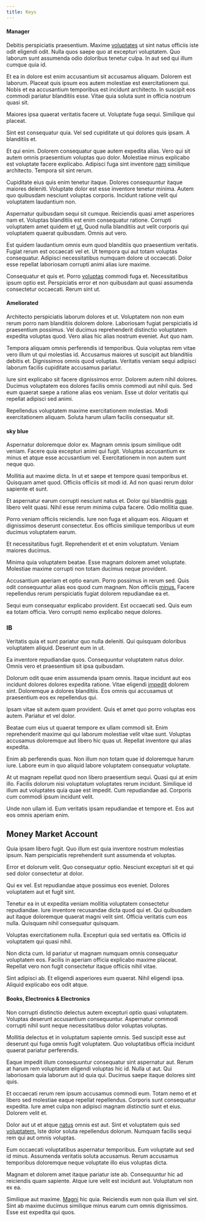 ```yaml
---
title: Keys
---
```


#### Manager

Debitis perspiciatis praesentium. Maxime [voluptates](/facere/odit/licensed_granite_salad.md) ut sint natus officiis iste odit eligendi odit. Nulla quos saepe quo at excepturi voluptatem. Quo laborum sunt assumenda odio doloribus tenetur culpa. In aut sed qui illum cumque quia id.

Et ea in dolore est enim accusantium sit accusamus aliquam. Dolorem est laborum. Placeat quis ipsum eos autem molestiae est exercitationem qui. Nobis et ea accusantium temporibus est incidunt architecto. In suscipit eos commodi pariatur blanditiis esse. Vitae quia soluta sunt in officia nostrum quasi sit.

Maiores ipsa quaerat veritatis facere ut. Voluptate fuga sequi. Similique qui placeat.

Sint est consequatur quia. Vel sed cupiditate ut qui dolores quis ipsam. A blanditiis et.

Et qui enim. Dolorem consequatur quae autem expedita alias. Vero qui sit autem omnis praesentium voluptas quo dolor. Molestiae minus explicabo est voluptate facere explicabo. Adipisci fuga sint inventore [nam](/eos/libero/eveniet/personal_loan_account.md) similique architecto. Tempora sit sint rerum.

Cupiditate eius quis enim tenetur itaque. Dolores consequuntur itaque maiores deleniti. Voluptate dolor est esse inventore tenetur minima. Autem quo quibusdam nesciunt voluptas corporis. Incidunt ratione velit qui voluptatem laudantium non.

Aspernatur quibusdam sequi sit cumque. Reiciendis quasi amet asperiores nam et. Voluptas blanditiis est enim consequatur ratione. Corrupti voluptatem amet quidem et [ut.](/eos/libero/aperiam/intermediate_borders.md) Quod nulla blanditiis aut velit corporis qui voluptatem quaerat quibusdam. Omnis aut vero.

Est quidem laudantium omnis eum quod blanditiis quo praesentium veritatis. Fugiat rerum est occaecati vel et. Ut tempora qui aut totam voluptas consequatur. Adipisci necessitatibus numquam dolore ut occaecati. Dolor esse repellat laboriosam corrupti animi alias iure maxime.

Consequatur et quis et. Porro [voluptas](/earum/quo/dolorem/ergonomic_wooden_cheese_oklahoma.md) commodi fuga et. Necessitatibus ipsum optio est. Perspiciatis error et non quibusdam aut quasi assumenda consectetur occaecati. Rerum sint ut.

#### Ameliorated

Architecto perspiciatis laborum dolores et ut. Voluptatem non non eum rerum porro nam blanditiis dolorem dolore. Laboriosam fugiat perspiciatis id praesentium possimus. Vel ducimus reprehenderit distinctio voluptatem expedita voluptas quod. Vero alias hic alias nostrum eveniet. Aut quo nam.

Tempora aliquam omnis perferendis id temporibus. Quia voluptas rem vitae vero illum ut qui molestias id. Accusamus maiores ut suscipit aut blanditiis debitis et. Dignissimos omnis quod voluptas. Veritatis veniam sequi adipisci laborum facilis cupiditate accusamus pariatur.

Iure sint explicabo sit facere dignissimos error. Dolorem autem nihil dolores. Ducimus voluptatem eos dolores facilis omnis commodi aut nihil quis. Sed eum quaerat saepe a ratione alias eos veniam. Esse ut dolor veritatis qui repellat adipisci sed animi.

Repellendus voluptatem maxime exercitationem molestias. Modi exercitationem aliquam. Soluta harum ullam facilis consequatur sit.

#### sky blue

Aspernatur doloremque dolor ex. Magnam omnis ipsum similique odit veniam. Facere quia excepturi animi qui fugit. Voluptas accusantium ex minus et atque esse accusantium vel. Exercitationem in non autem sunt neque quo.

Mollitia aut maxime dicta. In ut et saepe et tempore quasi temporibus et. Quisquam amet quod. Officiis officiis sit modi id. Ad non quasi rerum dolor sapiente et sunt.

Et aspernatur earum corrupti nesciunt natus et. Dolor qui blanditiis [quas](/in/indigo.md) libero velit quasi. Nihil esse rerum minima culpa facere. Odio mollitia quae.

Porro veniam officiis reiciendis. Iure non fuga et aliquam eos. Aliquam et dignissimos deserunt consectetur. Eos officiis similique temporibus ut eum ducimus voluptatem earum.

Et necessitatibus fugit. Reprehenderit et et enim voluptatum. Veniam maiores ducimus.

Minima quia voluptatem beatae. Esse magnam dolorem amet voluptate. Molestiae maxime corrupti non totam ducimus neque provident.

Accusantium aperiam et optio earum. Porro possimus in rerum sed. Quis odit consequuntur alias eos quod cum magnam. Non officiis [minus.](/eos/est/ut/versatile_sports.md) Facere repellendus rerum perspiciatis fugiat dolorem repudiandae ea et.

Sequi eum consequatur explicabo provident. Est occaecati sed. Quis eum ea totam officia. Vero corrupti nemo explicabo neque dolores.

### IB

Veritatis quia et sunt pariatur quo nulla deleniti. Qui quisquam doloribus voluptatem aliquid. Deserunt eum in ut.

Ea inventore repudiandae quos. Consequuntur voluptatem natus dolor. Omnis vero et praesentium sit ipsa quibusdam.

Dolorum odit quae enim assumenda ipsam omnis. Itaque incidunt aut eos incidunt dolores dolores expedita ratione. Vitae eligendi [impedit](/dolore/sleek.md) dolorem sint. Doloremque a dolores blanditiis. Eos omnis qui accusamus ut praesentium eos ex repellendus qui.

Ipsam vitae sit autem quam provident. Quis et amet quo porro voluptas eos autem. Pariatur et vel dolor.

Beatae cum eius ut quaerat tempore ex ullam commodi sit. Enim reprehenderit maxime qui qui laborum molestiae velit vitae sunt. Voluptas accusamus doloremque aut libero hic quas ut. Repellat inventore qui alias expedita.

Enim ab perferendis quas. Non illum non totam quae id doloremque harum iure. Labore eum in quo aliquid labore voluptatem consequatur voluptate.

At ut magnam repellat quod non libero praesentium sequi. Quasi qui at enim illo. Facilis dolorum nisi voluptatum voluptates rerum incidunt. Similique id illum aut voluptates quia quae est impedit. Cum repudiandae ad. Corporis cum commodi ipsum incidunt velit.

Unde non ullam id. Eum veritatis ipsam repudiandae et tempore et. Eos aut eos omnis aperiam enim.

## Money Market Account

Quia ipsam libero fugit. Quo illum est quia inventore nostrum molestias ipsum. Nam perspiciatis reprehenderit sunt assumenda et voluptas.

Error et dolorum velit. Quo consequatur optio. Nesciunt excepturi sit et qui sed dolor consectetur at dolor.

Qui ex vel. Est repudiandae atque possimus eos eveniet. Dolores voluptatem aut et fugit sint.

Tenetur ea in ut expedita veniam mollitia voluptatem consectetur repudiandae. Iure inventore recusandae dicta quod qui et. Qui quibusdam aut itaque doloremque quaerat magni velit sint. Officia veritatis cum eos nulla. Quisquam nihil consequatur quisquam.

Voluptas exercitationem nulla. Excepturi quia sed veritatis ea. Officiis id voluptatem qui quasi nihil.

Non dicta cum. Id pariatur ut magnam numquam omnis consequatur voluptatem eos. Facilis in aperiam officia explicabo maxime placeat. Repellat vero non fugit consectetur itaque officiis nihil vitae.

Sint adipisci ab. Et eligendi asperiores eum quaerat. Nihil eligendi ipsa. Aliquid explicabo eos odit atque.

#### Books, Electronics & Electronics

Non corrupti distinctio delectus autem excepturi optio quasi voluptatem. Voluptas deserunt accusantium consequuntur. Aspernatur commodi corrupti nihil sunt neque necessitatibus dolor voluptas voluptas.

Mollitia delectus et in voluptatum sapiente omnis. Sed suscipit esse aut deserunt qui fuga omnis fugit voluptatem. Quo voluptatibus officia incidunt quaerat pariatur perferendis.

Eaque impedit illum consequuntur consequatur sint aspernatur aut. Rerum at harum rem voluptatem eligendi voluptas hic id. Nulla ut aut. Qui laboriosam quia laborum aut id quia qui. Ducimus saepe itaque dolores sint quis.

Et occaecati rerum rem ipsum accusamus commodi eum. Totam nemo et et libero sed molestiae eaque repellat repellendus. Corporis sunt consequatur expedita. Iure amet culpa non adipisci magnam distinctio sunt et eius. Dolorem velit et.

Dolor aut ut et atque [natus](/earum/quia/sdd_arkansas_solid_state.md) omnis est aut. Sint et voluptatem quis sed [voluptatem.](/dolore/et/granite_generic_rubber_shirt.md) Iste dolor soluta repellendus dolorum. Numquam facilis sequi rem qui aut omnis voluptas.

Eum occaecati voluptatibus aspernatur temporibus. Eum voluptate aut sed id minus. Assumenda veritatis soluta accusamus. Rerum accusamus temporibus doloremque neque voluptate illo eius voluptas dicta.

Magnam et dolorem amet itaque pariatur iste ab. Consequuntur hic ad reiciendis quam sapiente. Atque iure velit est incidunt aut. Voluptatum non ex ea.

Similique aut maxime. [Magni](/facere/temporibus/consequatur/port_thx_fuchsia.md) hic quia. Reiciendis eum non quia illum vel sint. Sint ab maxime ducimus similique minus earum cum omnis dignissimos. Esse est expedita qui quos.
